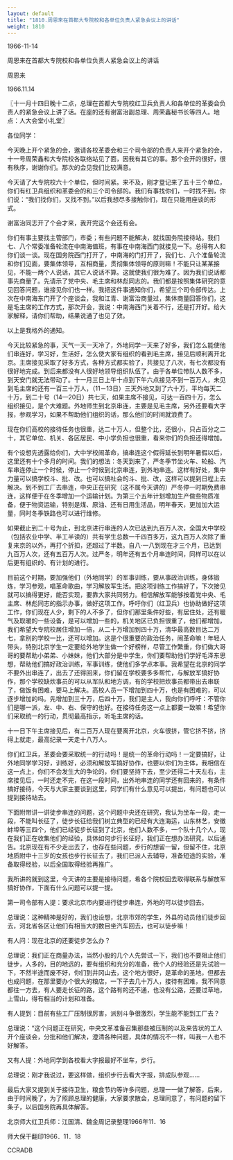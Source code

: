 ```yaml
---
layout: default
title: "1810.周恩来在首都大专院校和各单位负责人紧急会议上的讲话"
weight: 1810
---
```


1966-11-14

周恩来在首都大专院校和各单位负责人紧急会议上的讲话

周恩来

1966.11.14

〖十一月十四日晚十二点，总理在首都大专院校红卫兵负责人和各单位的革委会负责人的紧急会议上讲了话。在座的还有谢富治副总理、周荣鑫秘书长等四人。地点：人大会堂小礼堂〗

各位同学：

今天晚上开个紧急的会，邀请各校革委会和三个司令部的负责人来开个紧急的会，十一号周荣鑫和大专院校各联络站见了面，因我有其它的事。那个会开的很好，很有秩序，谢谢你们。那次的会见我们比较满意。

今天请了大专院校六十个单位，但时间紧。来不及，刚才登记来了五十三个单位，你们有红卫兵组织和革委会的和三个司令部的。我们有事找你们，一时找不到，你们说：“我们找你们，又找不到。”以后我想尽多接触你们，现在只能用座谈的形式。

谢富治同志开了个会才来，我开完这个会还有会。

你们有事主要找主管部门，市委；有些问题不能解决，就找国务院接待站。我们七、八个常委准备轮流在中南海值班，有事在中南海西门就接见一下。总得有人和你们谈一谈。现在国务院西门打开了，中南海的门打开了，我们七、八个准备轮流和你们见面，要集体领导，互相商量，贯彻集体领导的原则嘛！不能只让某某接见，不能一两个人说话，其它人说话不算。这就使我们很为难了。因为我们说话都事先商量了。先请示了党中央、毛主席和林彪同志的。我们都是按照集体研究的意见回答问题，谁接见你们也一样。我把这件事通知你们，希望三个司令部传达。上次在中南海东门开了个座谈会，我和江青、谢富治商量过，集体商量回答你们，这是毛主席的工作方式，那次开会，我说：中南海西门关着不行，还是打开好。给大家解释，请你们帮助，结果说通了也见了效。

以上是我格外的通知。

今天比较紧急的事，天气一天一天冷了，外地同学一天来了好多，我们怎么能使他们串连好，学习好，生活好，怎么使大家有组织的看到毛主席，接见后顺利离开北京。主席接见采取了好多方式，各种方式都实验了，共接见了八次，有七次都没有很好地完成。到后来都没有人很好地领导组织队伍了。由于各单位带队人数不多，到天安门就无法带动了。十一月三日上午十点到下午六点接见不到一百万人，未见到毛主席的还有一百三十万人，（11－13日）三天外地又到了六十万，平均每天二十万，到二十号（14—20日）共七天，如果主席不接见，可达一百四十万，怎么组织接见，是个大难题。外地师生到北京串连，主要是见毛主席，另外还要看大字报，参观学习，如果不帮助他们组织的话，那么他们的时间就浪费了。

现在你们高校的接待任务也很重，达二十万人，但整个比，还很小，只占百分之二十，其它单位、机关、各区居民、中小学负担也很重，看来你们的负担还得增加。

有个设想先透露给你们，大中学校闹革命，搞串连这个假得延长到明年暑假以后，这里还有十个多月的时间。我们的想法：冬天到来了，严冬季节坐火车、轮船、汽车串连停止一个时候，停止一个时候到北京串连，到外地串连。这样有好处，集中力量可以搞学校斗、批、改。也可以搞社会的斗、批、改，这样可以提到日程上去解决。到不到工厂去串连，中央正在研究（这不属今天讲的）严冬停一时期免费串连，这样便于在冬季增加一个运输计划。为第三个五年计划增加生产做些物质准备，便于物资运输，特别是煤、原油、还有日用生活品，明年春天，更加加大运量，同时冬季铁路也可以进行维修。

如果截止到二十号为止，到北京进行串连的人次已达到九百万人次，全国大中学校（包括农业中学、半工半读的）共有学生总数一千四百多万，这九百万人次除了重复来京的以外，再打个折扣，还超过了半数。自八·一八到现在才三个月，已达到九百万人次，还有五百万人次。过严冬，明年还有五个月串连时间，同样可以在以后更有组织的、有计划的进行。

目前这个时期，要加强他们（外地同学）的军事训练，要从事政治训练，身体锻炼，学习参观，唱革命歌曲，学习解放军生活。把这项训练工作搞好了，下次接见就可以搞得更好，能否实现，要靠大家共同努力。相信解放军能够按着党中央、毛主席、林彪同志的指示办事，做好这项工作。呼吁你们（红卫兵）也协助做好这项工作，你们现在人少，剩下的人不多了，但你们那里条件好些，有居住处，还有暖气及取暖的一些设备，是可以增加一些的，机关地区已负担很重了，他们都增加，我们希望大专院校居住增加一倍，从二十万增加到四十万，清华最高数目达二万七，拿别的学校一比，还可以增加。这是个很重要的政治任务，闹革命嘛！年轻人带头，特别北京学生一定要给外地学生做一个好榜样，尽管工作繁重，你们做大哥哥的要帮助小弟弟、小妹妹，他们大部分是中学生，你们要帮助他们学好毛泽东思想，帮助他们搞好政治训练，军事训练，使他们多学点本事。我希望在北京的同学不要外出串连了，出去了还得回来，你们留在学校要多多帮忙，与解放军搞好协作，那个学校缺炊事员的可以从军队和地方调，有的学校把炊事员都带出去串联了，做饭有困难，要马上解决。高校人员一下增加到四十万，也是有困难的，可以逐步增加的吗。先增加到三十万，后四十万，我们是主人，我向你们呼吁：不管你们是哪一派，左、中、右、保守的也好。在接待任务这一点上都要一致嘛！希望你们采取统一的行动，贯彻最高指示，听毛主席的话。

十一日下午主席接见后，有二百万人现在要离开北京，火车很挤，管它挤不挤，挤得上就走，最高纪录一天走十八万人。

你们红卫兵，革委会要采取统一的行动吗！是统一的革命行动吗！一定要搞好，让外地同学学习好，训练好，必须和解放军搞好协作，也要以你们为主体，我相信在这一点上，你们不会发生大的争论的，你们要坚持下去，至少还得二十天左右，主席接见后，一时还走不完，在这一段时间，出外地串连的同学还有回来的，有条件搞好接待，今天与大家主要谈到这里，同学们有什么意见可以提出，有问题也可以提到接待站去。

下面附带讲一讲徒步串连的问题，这个问题中央还在研究，我认为坐车一段，走一段，不能叫长征了，徒步长征给我们树立典型的已经有大连海运，山东林艺，安徽蚌埠等三四个，他们已经徒步长征到了北京，他们人数不多，一个队十几个人，现在我们正在收集他们的经验，具体如何步行长征好，我们正在想办法研究，以后通告。北京现在有不少走出去了，也存在些问题，步行的想留一留，但留不住，北京地质附中十三岁的女孩也步行长征去了，我们已派人去辅导，准备短途的实验，准备取得经验，以后全国取得经验再推广。

我所讲的就到这里，今天讲的主要是接待问题，希各个院校回去取得联系与解放军搞好协作，下面有什么问题可以提一提。

第一司令部有人提：要求北京市内要进行徒步串连，外地的可以徒步回去。

总理说：这种精神是好的，我们也设想，北京市郊的学生，外县的动员他们徒步回去，河北省各区让他们有相当大的数目坐汽车回去，也可以徒步嘛！

有人问：现在北京的还要徒步怎么办？

总理说：我们正在商量办法，当然小股的几个人先尝试一下，我们也不要阻止他们徒步，人多的，目的地远的，要有组织和充分的准备，我个人的经验还是先试验一下，不然半途而废不好，你们到井冈山去，这个地方很好，是革命的圣地，但都去也成问题，在那里要办个很大的粮店，一下子去几十万人，接待有困难，我不同意都往一方去，有人要走长征的路，这个路有的还不通，也没有公路，还要过草地，上雪山，得有相当的计划和准备。

有人提到：目前有些工厂压制很厉害，派别斗争很激烈，学生能不能到工厂去？

总理说：“这个问题正在研究，中央文革准备召集那些被压制的以及来告状的工人开个座谈会，分批和他们解决，澄清各种问题，具体的情况不一样，叫我一人也不好解答。

又有人提：外地同学到各校看大字报最好不坐车，步行。

总理说：刚才我说过，要这样做，组织步行去看大字报，排成队参观……

最后大家又提到关于接待卫生，粮食节约等许多问题，总理一一做了解答，后来，由于时间晚了，为了照顾总理的健康，大家要求散会，总理同意了，有问题的留下条子，以后国务院再具体解答。

北京师大红卫兵师：江国清、魏金周记录整理1966年11．16

师大保干翻印1966．11．18

CCRADB

